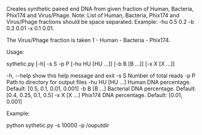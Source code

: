 Creates synthetic paired end DNA from given fraction of Human, Bacteria, Phix174 and Virus/Phage.
Note: List of Human, Bacteria, Phix174 and Virus/Phage fractions should be space separated.
Example: -hu 0.5 0.2 -b 0.3 0.01 -x 0.1 0.01.

The Virus/Phage fraction is taken 1 - Human - Bacteria - Phix174.

Usage:

sythetic.py [-h] -s S -p P [-hu HU [HU ...]] [-b B [B ...]] [-x X [X ...]]

-h, --help       show this help message and exit
-s S             Number of total reads
-p P             Path to directory for output files
-hu HU [HU ...]  Human DNA percentage. Default: [0.5, 0.1, 0.01, 0.001]
-b B [B ...]     Bacterial DNA percentage. Default: [0.4, 0.25, 0.1, 0.5]
-x X [X ...]     Phix174 DNA percentage. Default: [0.01, 0.001]

Example:

python sythetic.py -s 10000 -p /ouputdir
